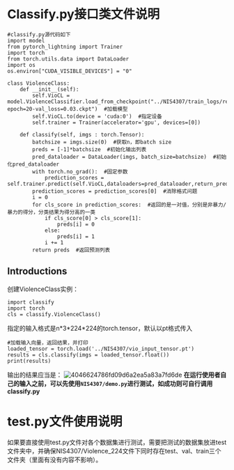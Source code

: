 # Classify.py接口类文件说明
```
#classify.py源代码如下
import model
from pytorch_lightning import Trainer
import torch
from torch.utils.data import DataLoader
import os 
os.environ["CUDA_VISIBLE_DEVICES"] = "0"

class ViolenceClass:
    def __init__(self):
        self.VioCL = model.ViolenceClassifier.load_from_checkpoint("../NIS4307/train_logs/resnet18_pretrain_test/version_2/checkpoints/resnet18_pretrain_test-epoch=20-val_loss=0.03.ckpt")  #加载模型
        self.VioCL.to(device = 'cuda:0')  #指定设备
        self.trainer = Trainer(accelerator='gpu', devices=[0])

    def classify(self, imgs : torch.Tensor):
        batchsize = imgs.size(0)  #获取n，即batch size
        preds = [-1]*batchsize  #初始化输出列表
        pred_dataloader = DataLoader(imgs, batch_size=batchsize)  #初始化pred_dataloader
        with torch.no_grad():  #固定参数
            prediction_scores = self.trainer.predict(self.VioCL,dataloaders=pred_dataloader,return_predictions=True)
        prediction_scores = prediction_scores[0]  #消除格式问题
        i = 0
        for cls_score in prediction_scores:  #返回的是一对值，分别是非暴力/暴力的得分，分类结果为得分高的一类
            if cls_score[0] > cls_score[1]:  
                preds[i] = 0
            else:
                preds[i] = 1
            i += 1
        return preds  #返回预测列表
```
## Introductions
创建ViolenceClass实例：
```
import classify
import torch
cls = classify.ViolenceClass()
```
指定的输入格式是n\*3\*224*224的torch.tensor，默认以pt格式传入
```
#加载输入向量，返回结果，并打印
loaded_tensor = torch.load('../NIS4307/vio_input_tensor.pt')
results = cls.classify(imgs = loaded_tensor.float())
print(results)
```
输出的结果应当是：
![4046624786fd09d6a2ea5a83a7fd6de](https://github.com/Arcs-ur/NIS4307_AI/assets/121781081/79239812-0978-42fc-93d2-b329cd0de99d)
**在运行使用者自己的输入之前，可以先使用```NIS4307/demo.py```进行测试，如成功则可自行调用classify.py**
# test.py文件使用说明
如果要直接使用test.py文件对各个数据集进行测试，需要把测试的数据集放进test文件夹中，并确保NIS4307/Violence_224文件下同时存在test、val、train三个文件夹（里面有没有内容不影响）。
